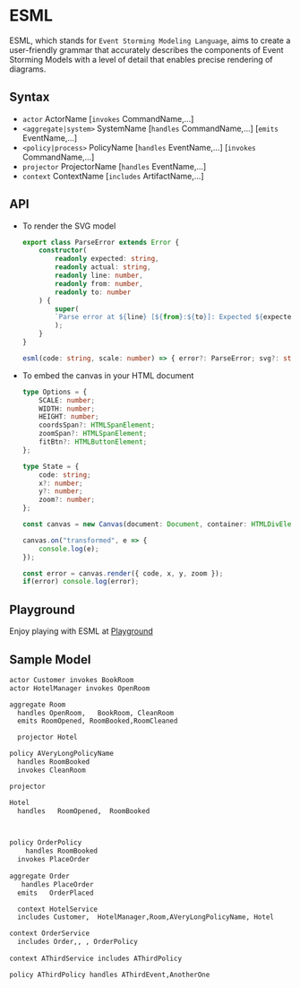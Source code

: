 # ESML

ESML, which stands for `Event Storming Modeling Language`, aims to create a user-friendly grammar that accurately describes the components of Event Storming Models with a level of detail that enables precise rendering of diagrams.

## Syntax

- `actor` ActorName [`invokes` CommandName,...]
- `<aggregate|system>` SystemName [`handles` CommandName,...] [`emits` EventName,...]
- `<policy|process>` PolicyName [`handles` EventName,...] [`invokes` CommandName,...]
- `projector` ProjectorName [`handles` EventName,...]
- `context` ContextName [`includes` ArtifactName,...]

## API

- To render the SVG model

    ```typescript
    export class ParseError extends Error {
        constructor(
            readonly expected: string,
            readonly actual: string,
            readonly line: number,
            readonly from: number,
            readonly to: number
        ) {
            super(
            `Parse error at ${line} [${from}:${to}]: Expected ${expected} but got ${actual}`
            );
        }
    }

    esml(code: string, scale: number) => { error?: ParseError; svg?: string; width?: number; height?: number };
    ```

- To embed the canvas in your HTML document

    ```typescript
    type Options = {
        SCALE: number;
        WIDTH: number;
        HEIGHT: number;
        coordsSpan?: HTMLSpanElement;
        zoomSpan?: HTMLSpanElement;
        fitBtn?: HTMLButtonElement;
    };

    type State = {
        code: string;
        x?: number;
        y?: number;
        zoom?: number;
    };

    const canvas = new Canvas(document: Document, container: HTMLDivElement, options?: Options);

    canvas.on("transformed", e => {
        console.log(e);
    });

    const error = canvas.render({ code, x, y, zoom });
    if(error) console.log(error);
    ```

## Playground

Enjoy playing with ESML at [Playground](https://rotorsoft.github.io/esml/)

## Sample Model

```bash
actor Customer invokes BookRoom
actor HotelManager invokes OpenRoom

aggregate Room  
  handles OpenRoom,   BookRoom, CleanRoom
  emits RoomOpened, RoomBooked,RoomCleaned

  projector Hotel

policy AVeryLongPolicyName
  handles RoomBooked
  invokes CleanRoom

projector

Hotel
  handles   RoomOpened,  RoomBooked



policy OrderPolicy
    handles RoomBooked
  invokes PlaceOrder
  
aggregate Order 
   handles PlaceOrder
  emits   OrderPlaced

  context HotelService
  includes Customer,  HotelManager,Room,AVeryLongPolicyName, Hotel

context OrderService
  includes Order,, , OrderPolicy
  
context AThirdService includes AThirdPolicy

policy AThirdPolicy handles AThirdEvent,AnotherOne
```
